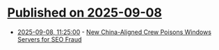 # [Published on 2025-09-08](index.md)

* [2025-09-08, 11:25:00](https://soylentnews.org/article.pl?sid=25/09/07/1358242&from=rss) - [New China-Aligned Crew Poisons Windows Servers for SEO Fraud](https://soylentnews.org/article.pl?sid=25/09/07/1358242&from=rss)
